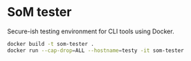 # SoM tester

Secure-ish testing environment for CLI tools using Docker.

```bash
docker build -t som-tester .
docker run --cap-drop=ALL --hostname=testy -it som-tester
```
